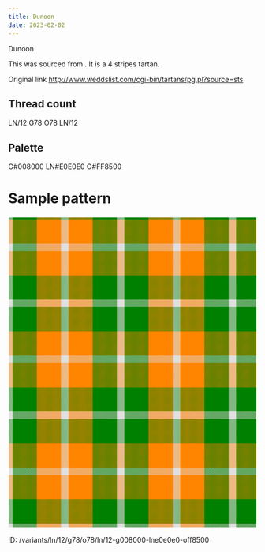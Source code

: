 ```yaml
---
title: Dunoon
date: 2023-02-02
---
```

Dunoon

This was sourced from <no value>.  It is a 4 stripes tartan.

Original link http://www.weddslist.com/cgi-bin/tartans/pg.pl?source=sts

## Thread count
LN/12 G78 O78 LN/12

## Palette
G#008000 LN#E0E0E0 O#FF8500

# Sample pattern

![Tartan detail](tartan.png "LN/12 G78 O78 LN/12 tartan")

ID: /variants/ln/12/g78/o78/ln/12-g008000-lne0e0e0-off8500